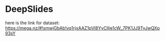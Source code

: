 # DeepSlides


here is the link for dataset:
https://mega.nz/#!smwjGbAb!vq1rjxAAZ1pVI8YyCIIje1cW_7PK1JJ9TyJwQXp93sY
